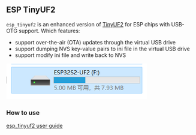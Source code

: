 ## ESP TinyUF2

`esp_tinyuf2` is an enhanced version of [TinyUF2](https://github.com/adafruit/tinyuf2) for ESP chips with USB-OTG support. Which features:

- support over-the-air (OTA) updates through the virtual USB drive
- support dumping NVS key-value pairs to ini file in the virtual USB drive
- support modify ini file and write back to NVS

![](./uf2_disk.png)


### How to use

[esp_tinyuf2 user guide]()

